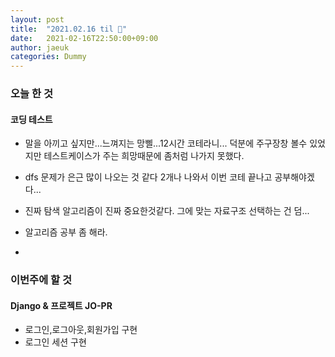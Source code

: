 ```yaml
---
layout: post
title:  "2021.02.16 til 🤣️"
date:   2021-02-16T22:50:00+09:00
author: jaeuk
categories: Dummy
---
```


### **오늘 한 것**

#### 코딩 테스트 
- 말을 아끼고 싶지만...느껴지는 망삘...12시간 코테라니... 덕분에 주구장창 볼수 있었지만 테스트케이스가 주는 희망때문에 좀처럼 나가지 못했다. 
- dfs 문제가 은근 많이 나오는 것 같다 2개나 나와서 이번 코테 끝나고 공부해야겠다...
- 진짜 탐색 알고리즘이 진짜 중요한것같다. 그에 맞는 자료구조 선택하는 건 덤...
- 알고리즘 공부 좀 해라.

- 
### **이번주에 할 것**

#### Django & 프로젝트 JO-PR 
- 로그인,로그아웃,회원가입 구현
- 로그인 세션 구현
  

